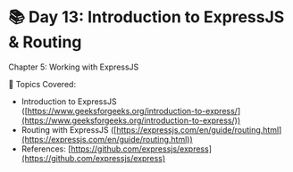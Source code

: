 # 📚 Day 13: Introduction to ExpressJS & Routing

Chapter 5: Working with ExpressJS

📖 Topics Covered:&#x20;

* Introduction to ExpressJS ([https://www.geeksforgeeks.org/introduction-to-express/](https://www.geeksforgeeks.org/introduction-to-express/))
* Routing with ExpressJS ([https://expressjs.com/en/guide/routing.html](https://expressjs.com/en/guide/routing.html))
* References: [https://github.com/expressjs/express](https://github.com/expressjs/express)
